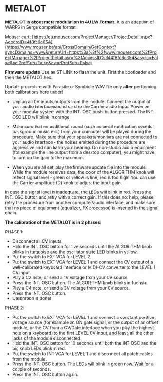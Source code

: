 # METALOT
<B>METALOT is about meta modulation in 4U LW Format.</B> It is an adaption of WARPS in Serge compatible format

Mouser cart: [https://eu.mouser.com/ProjectManager/ProjectDetail.aspx?AccessID=4f8fc6c654](https://www.mouser.be/api/CrossDomain/GetContext?syncDomains=www&returnUrl=https%3a%2f%2fwww.mouser.com%2fProjectManager%2fProjectDetail.aspx%3fAccessID%3d4f8fc6c654&async=False&setPrefSub=False&clearPrefSub=False)

<B>Firmware update</B>
Use an ST LINK to flash the unit. First the bootloader and then the METALOT.hex.

Update procedure with Parasite or Symbiote WAV file only <B>after</B> performing both calibrations here under!

- Unplug all CV inputs/outputs from the module. Connect the output of your audio interface/sound card to the Carrier audio input. Power on your modular system with the INT. OSC push-button pressed. The INT. OSC LED will blink in orange.

- Make sure that no additional sound (such as email notification sounds, background music etc.) from your computer will be played during the procedure. Make sure that your speakers/monitors are not connected to your audio interface - the noises emitted during the procedure are aggressive and can harm your hearing. On non-studio audio equipment (for example the line output from a desktop computer), you might have to turn up the gain to the maximum.

- When you are all set, play the firmware update file into the module. While the module receives data, the color of the ALGORITHM knob will reflect signal level - green or yellow is fine, red is too high! You can use the Carrier amplitude (D) knob to adjust the input gain.

In case the signal level is inadequate, the LEDs will blink in red. Press the INT. OSC button and retry with a correct gain. If this does not help, please retry the procedure from another computer/audio interface, and make sure that no piece of equipment (equalizer, FX processor) is inserted in the signal chain.

<B>The calibration of the METALOT is in 2 phases:</B>

PHASE 1:


- Disconnect all CV inputs.
- Hold the INT. OSC button for five seconds until the ALGORITHM knob blinks in turquoise and the oscillator state LED blinks in yellow.
- Put the switch to EXT VCA for LEVEL 2.
- Put the switch to EXT VCA for LEVEL 1 and connect the CV output of a well-calibrated keyboard interface or MIDI-CV converter to the LEVEL 1 CV input.
- Play a C2 note, or send a 1V voltage from your CV source.
- Press the INT. OSC button. The ALGORITHM knob blinks in fuchsia.
- Play a C4 note, or send a 3V voltage from your CV source.
- Press the INT. OSC button.
- Calibration is done!


PHASE 2:

- Put the switch to EXT VCA for LEVEL 1 and connect a constant positive voltage source (for example an ON gate signal, or the output of an offset module, or the CV from a CV/Gate interface when you play the highest note on a keyboard) to the first LEVEL CV input, and leave all the other jacks of the module disconnected.
- Hold the INT. OSC button for 10 seconds until both the INT OSC and the big knob LEDs blink in red.
- Put the switch to INT VCA for LEVEL 1 and disconnect all patch cables from the module.
- Press the INT. OSC button. The LEDs will blink in green now. Wait for a couple of seconds.
- Press the INT. OSC button again.
